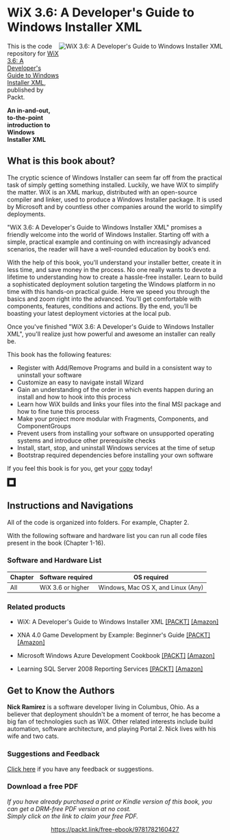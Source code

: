 # WiX 3.6: A Developer's Guide to Windows Installer XML

<a href="https://prod.packtpub.com/in/application-development/wix-36-developers-guide-windows-installer-xml">  <img src="https://prod.packtpub.com/media/catalog/product/cache/ecd051e9670bd57df35c8f0b122d8aea/0/4/0427os_mockupcover_normal.jpg" alt="WiX 3.6: A Developer's Guide to Windows Installer XML" height="256px" align="right"></a>

This is the code repository for [WiX 3.6: A Developer's Guide to Windows Installer XML](https://prod.packtpub.com/in/application-development/wix-36-developers-guide-windows-installer-xml), published by Packt.

**An in-and-out, to-the-point introduction to Windows Installer XML**

## What is this book about?
The cryptic science of Windows Installer can seem far off from the practical task of simply getting something installed. Luckily, we have WiX to simplify the matter. WiX is an XML markup, distributed with an open-source compiler and linker, used to produce a Windows Installer package. It is used by Microsoft and by countless other companies around the world to simplify deployments.

"WiX 3.6: A Developer's Guide to Windows Installer XML" promises a friendly welcome into the world of Windows Installer. Starting off with a simple, practical example and continuing on with increasingly advanced scenarios, the reader will have a well-rounded education by book’s end.

With the help of this book, you'll understand your installer better, create it in less time, and save money in the process. No one really wants to devote a lifetime to understanding how to create a hassle-free installer. Learn to build a sophisticated deployment solution targeting the Windows platform in no time with this hands-on practical guide. Here we speed you through the basics and zoom right into the advanced. You'll get comfortable with components, features, conditions and actions. By the end, you’ll be boasting your latest deployment victories at the local pub.

Once you've finished "WiX 3.6: A Developer's Guide to Windows Installer XML", you'll realize just how powerful and awesome an installer can really be.

This book has the following features:
* Register with Add/Remove Programs and build in a consistent way to uninstall your software
* Customize an easy to navigate install Wizard
* Gain an understanding of the order in which events happen during an install and how to hook into this process
* Learn how WiX builds and links your files into the final MSI package and how to fine tune this process
* Make your project more modular with Fragments, Components, and ComponentGroups
* Prevent users from installing your software on unsupported operating systems and introduce other prerequisite checks
* Install, start, stop, and uninstall Windows services at the time of setup
* Bootstrap required dependencies before installing your own software

If you feel this book is for you, get your [copy](https://www.amazon.in/WiX-3-6-Developers-Windows-Installer/dp/1782160426) today!

<a href="https://www.packtpub.com/?utm_source=github&utm_medium=banner&utm_campaign=GitHubBanner"><img src="https://raw.githubusercontent.com/PacktPublishing/GitHub/master/GitHub.png" 
alt="https://www.packtpub.com/" border="5" /></a>

## Instructions and Navigations
All of the code is organized into folders. For example, Chapter 2.

With the following software and hardware list you can run all code files present in the book (Chapter 1-16).
### Software and Hardware List
| Chapter | Software required | OS required |
| -------- | ------------------------------------ | ----------------------------------- |
| All | WiX 3.6 or higher | Windows, Mac OS X, and Linux (Any) |

### Related products
* WiX: A Developer's Guide to Windows Installer XML [[PACKT]](https://prod.packtpub.com/in/application-development/wix-developers-guide-windows-installer-xml) [[Amazon]](https://www.amazon.in/WiX-Developers-Guide-Windows-Installer/dp/1849513724)

* XNA 4.0 Game Development by Example: Beginner's Guide [[PACKT]](https://prod.packtpub.com/in/game-development/xna-40-game-development-example-beginners-guide) [[Amazon]](https://www.amazon.in/XNA-4-0-Game-Development-Example/dp/1849690669)

* Microsoft Windows Azure Development Cookbook [[PACKT]](https://prod.packtpub.com/in/application-development/microsoft-windows-azure-development-cookbook) [[Amazon]](https://www.amazon.in/Microsoft-Windows-Azure-Development-Cookbook/dp/1849682224)

* Learning SQL Server 2008 Reporting Services [[PACKT]](https://prod.packtpub.com/in/networking-and-servers/learning-sql-server-2008-reporting-services) [[Amazon]](https://www.amazon.in/Learning-Server-2008-Reporting-Services/dp/1847196187)


## Get to Know the Authors
**Nick Ramirez** 
is a software developer living in Columbus, Ohio. As a believer that deployment shouldn't be a moment of terror, he has become a big fan of technologies such as WiX. Other related interests include build automation, software architecture, and playing Portal 2. Nick lives with his wife and two cats.

### Suggestions and Feedback
[Click here](https://docs.google.com/forms/d/e/1FAIpQLSdy7dATC6QmEL81FIUuymZ0Wy9vH1jHkvpY57OiMeKGqib_Ow/viewform) if you have any feedback or suggestions.


### Download a free PDF

 <i>If you have already purchased a print or Kindle version of this book, you can get a DRM-free PDF version at no cost.<br>Simply click on the link to claim your free PDF.</i>
<p align="center"> <a href="https://packt.link/free-ebook/9781782160427">https://packt.link/free-ebook/9781782160427 </a> </p>